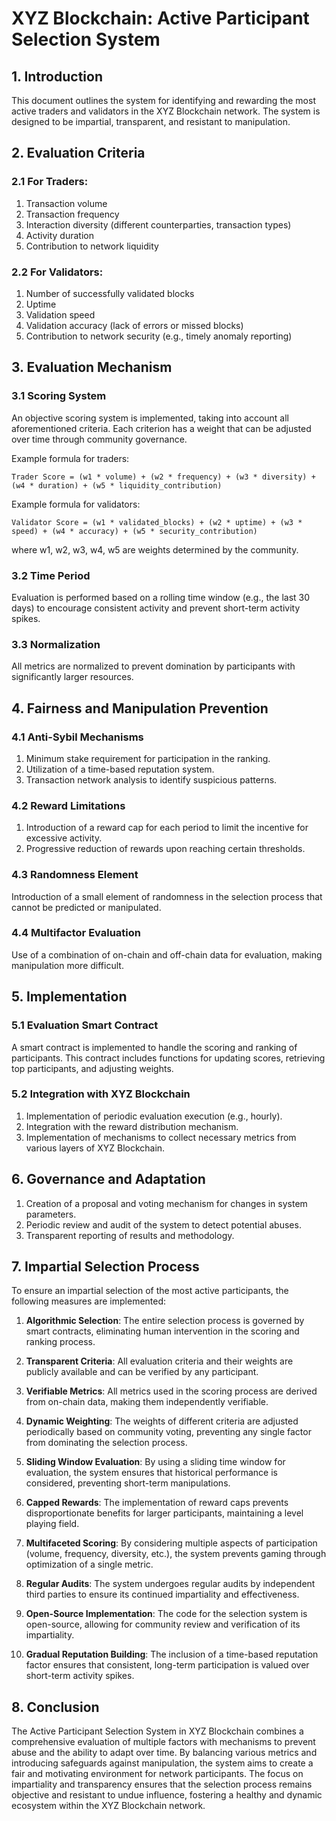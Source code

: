 # XYZ Blockchain: Active Participant Selection System

## 1. Introduction

This document outlines the system for identifying and rewarding the most active traders and validators in the XYZ Blockchain network. The system is designed to be impartial, transparent, and resistant to manipulation.

## 2. Evaluation Criteria

### 2.1 For Traders:

1. Transaction volume
2. Transaction frequency
3. Interaction diversity (different counterparties, transaction types)
4. Activity duration
5. Contribution to network liquidity

### 2.2 For Validators:

1. Number of successfully validated blocks
2. Uptime
3. Validation speed
4. Validation accuracy (lack of errors or missed blocks)
5. Contribution to network security (e.g., timely anomaly reporting)

## 3. Evaluation Mechanism

### 3.1 Scoring System

An objective scoring system is implemented, taking into account all aforementioned criteria. Each criterion has a weight that can be adjusted over time through community governance.

Example formula for traders:
```
Trader Score = (w1 * volume) + (w2 * frequency) + (w3 * diversity) + (w4 * duration) + (w5 * liquidity_contribution)
```

Example formula for validators:
```
Validator Score = (w1 * validated_blocks) + (w2 * uptime) + (w3 * speed) + (w4 * accuracy) + (w5 * security_contribution)
```

where w1, w2, w3, w4, w5 are weights determined by the community.

### 3.2 Time Period

Evaluation is performed based on a rolling time window (e.g., the last 30 days) to encourage consistent activity and prevent short-term activity spikes.

### 3.3 Normalization

All metrics are normalized to prevent domination by participants with significantly larger resources.

## 4. Fairness and Manipulation Prevention

### 4.1 Anti-Sybil Mechanisms

1. Minimum stake requirement for participation in the ranking.
2. Utilization of a time-based reputation system.
3. Transaction network analysis to identify suspicious patterns.

### 4.2 Reward Limitations

1. Introduction of a reward cap for each period to limit the incentive for excessive activity.
2. Progressive reduction of rewards upon reaching certain thresholds.

### 4.3 Randomness Element

Introduction of a small element of randomness in the selection process that cannot be predicted or manipulated.

### 4.4 Multifactor Evaluation

Use of a combination of on-chain and off-chain data for evaluation, making manipulation more difficult.

## 5. Implementation

### 5.1 Evaluation Smart Contract

A smart contract is implemented to handle the scoring and ranking of participants. This contract includes functions for updating scores, retrieving top participants, and adjusting weights.

### 5.2 Integration with XYZ Blockchain

1. Implementation of periodic evaluation execution (e.g., hourly).
2. Integration with the reward distribution mechanism.
3. Implementation of mechanisms to collect necessary metrics from various layers of XYZ Blockchain.

## 6. Governance and Adaptation

1. Creation of a proposal and voting mechanism for changes in system parameters.
2. Periodic review and audit of the system to detect potential abuses.
3. Transparent reporting of results and methodology.

## 7. Impartial Selection Process

To ensure an impartial selection of the most active participants, the following measures are implemented:

1. **Algorithmic Selection**: The entire selection process is governed by smart contracts, eliminating human intervention in the scoring and ranking process.

2. **Transparent Criteria**: All evaluation criteria and their weights are publicly available and can be verified by any participant.

3. **Verifiable Metrics**: All metrics used in the scoring process are derived from on-chain data, making them independently verifiable.

4. **Dynamic Weighting**: The weights of different criteria are adjusted periodically based on community voting, preventing any single factor from dominating the selection process.

5. **Sliding Window Evaluation**: By using a sliding time window for evaluation, the system ensures that historical performance is considered, preventing short-term manipulations.

6. **Capped Rewards**: The implementation of reward caps prevents disproportionate benefits for larger participants, maintaining a level playing field.

7. **Multifaceted Scoring**: By considering multiple aspects of participation (volume, frequency, diversity, etc.), the system prevents gaming through optimization of a single metric.

8. **Regular Audits**: The system undergoes regular audits by independent third parties to ensure its continued impartiality and effectiveness.

9. **Open-Source Implementation**: The code for the selection system is open-source, allowing for community review and verification of its impartiality.

10. **Gradual Reputation Building**: The inclusion of a time-based reputation factor ensures that consistent, long-term participation is valued over short-term activity spikes.

## 8. Conclusion

The Active Participant Selection System in XYZ Blockchain combines a comprehensive evaluation of multiple factors with mechanisms to prevent abuse and the ability to adapt over time. By balancing various metrics and introducing safeguards against manipulation, the system aims to create a fair and motivating environment for network participants. The focus on impartiality and transparency ensures that the selection process remains objective and resistant to undue influence, fostering a healthy and dynamic ecosystem within the XYZ Blockchain network.